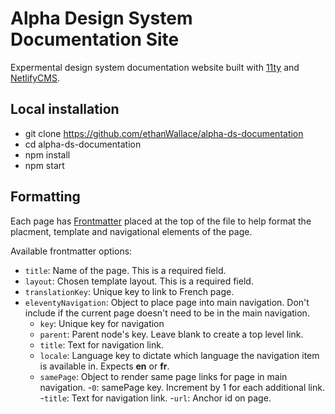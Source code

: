 # Alpha Design System Documentation Site

Expermental design system documentation website built with [11ty](https://www.11ty.dev/docs/) and [NetlifyCMS](https://docs.netlify.com/).

## Local installation

- git clone https://github.com/ethanWallace/alpha-ds-documentation
- cd alpha-ds-documentation
- npm install
- npm start

## Formatting

Each page has [Frontmatter](https://www.scribendi.com/academy/articles/front_matter.en.html#:~:text=Front%20matter%20is%20the%20first,a%20preface%2C%20and%20much%20more.) placed at the top of the file to help format the placment, template and navigational elements of the page.

Available frontmatter options:

- `title`: Name of the page. This is a required field.
- `layout`: Chosen template layout. This is a required field.
- `translationKey`: Unique key to link to French page.
- `eleventyNavigation`: Object to place page into main navigation. Don't include if the current page doesn't need to be in the main navigation.
    - `key`: Unique key for navigation
    - `parent`: Parent node's key. Leave blank to create a top level link.
    - `title`: Text for navigation link.
    - `locale`: Language key to dictate which language the navigation item is available in. Expects **en** or **fr**.
    - `samePage`: Object to render same page links for page in main navigation. 
        -`0`: samePage key. Increment by 1 for each additional link.
            -`title`: Text for navigation link.
            -`url`: Anchor id on page.
